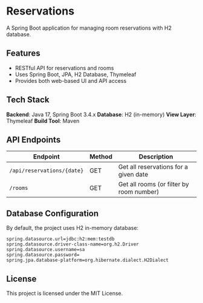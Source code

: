 # Reservations

A Spring Boot application for managing room reservations with H2 database.

## Features
- RESTful API for reservations and rooms
- Uses Spring Boot, JPA, H2 Database, Thymeleaf
- Provides both web-based UI and API access

## Tech Stack
**Backend**: Java 17, Spring Boot 3.4.x
**Database**: H2 (in-memory)
**View Layer**: Thymeleaf
**Build Tool**: Maven

## API Endpoints

| Endpoint                   | Method | Description                              |
| -------------------------- | ------ | ---------------------------------------- |
| `/api/reservations/{date}` | GET    | Get all reservations for a given date    |
| `/rooms`                   | GET    | Get all rooms (or filter by room number) |

## Database Configuration

By default, the project uses H2 in-memory database:

```properties
spring.datasource.url=jdbc:h2:mem:testdb
spring.datasource.driver-class-name=org.h2.Driver
spring.datasource.username=sa
spring.datasource.password=
spring.jpa.database-platform=org.hibernate.dialect.H2Dialect
```


## License

This project is licensed under the MIT License.
